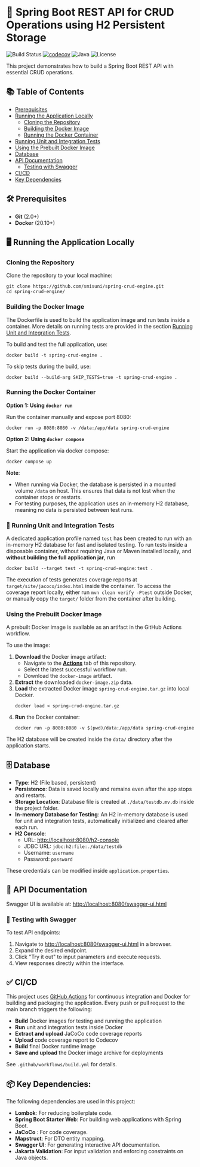# 🚀 Spring Boot REST API for CRUD Operations using H2 Persistent Storage

![Build Status](https://github.com/smisuni/spring-crud-engine/actions/workflows/build.yml/badge.svg)
[![codecov](https://codecov.io/gh/smisuni/spring-crud-engine/branch/main/graph/badge.svg)](https://codecov.io/gh/smisuni/spring-crud-engine)
![Java](https://img.shields.io/badge/Java-17%2B-blue.svg)
![License](https://img.shields.io/github/license/smisuni/spring-crud-engine.svg)

This project demonstrates how to build a Spring Boot REST API with essential CRUD operations.

## 📚 Table of Contents
- [Prerequisites](#-prerequisites)
- [Running the Application Locally](#-running-the-application-locally)
  - [Cloning the Repository](#cloning-the-repository)
  - [Building the Docker Image](#building-the-docker-image)
  - [Running the Docker Container](#running-the-docker-container)
- [Running Unit and Integration Tests](#-running-unit-and-integration-tests)
- [Using the Prebuilt Docker Image](#using-the-prebuilt-docker-image)
- [Database](#-database)
- [API Documentation](#-api-documentation)
  - [Testing with Swagger](#-testing-with-swagger)
- [CI/CD](#-cicd)
- [Key Dependencies](#-key-dependencies)

## 🛠 Prerequisites
- **Git** (2.0+)
- **Docker** (20.10+)

## 🖥 Running the Application Locally

### Cloning the Repository
Clone the repository to your local machine:
```shell
git clone https://github.com/smisuni/spring-crud-engine.git
cd spring-crud-engine/
```

### Building the Docker Image
The Dockerfile is used to build the application image and run tests inside a container.
More details on running tests are provided in the section [Running Unit and Integration Tests](#-running-unit-and-integration-tests).

To build and test the full application, use:
```shell
docker build -t spring-crud-engine .
```
To skip tests during the build, use:
```shell
docker build --build-arg SKIP_TESTS=true -t spring-crud-engine .
```

### Running the Docker Container
**Option 1: Using `docker run`**

Run the container manually and expose port 8080:
```shell
docker run -p 8080:8080 -v /data:/app/data spring-crud-engine
```
**Option 2: Using `docker compose`**

Start the application via docker compose:
```shell
docker compose up
```
**Note**: 
- When running via Docker, the database is persisted in a mounted volume `/data` on host. This ensures that data is not lost when the container stops or restarts.
- For testing purposes, the application uses an in-memory H2 database, meaning no data is persisted between test runs.

### 🧪 Running Unit and Integration Tests
A dedicated application profile named `test` has been created to run with an in-memory H2 database for fast and isolated testing.
To run tests inside a disposable container, without requiring Java or Maven installed locally, and **without building the full application jar**, run

```shell
docker build --target test -t spring-crud-engine:test .
```
The execution of tests generates coverage reports at `target/site/jacoco/index.html` inside the container.
To access the coverage report locally, either run `mvn clean verify -Ptest` outside Docker, or manually copy the `target/` folder from the container after building.

### Using the Prebuilt Docker Image
A prebuilt Docker image is available as an artifact in the GitHub Actions workflow.

To use the image:

1. **Download** the Docker image artifact:
   - Navigate to the **[Actions](https://github.com/smisuni/spring-crud-engine/actions)** tab of this repository.
   - Select the latest successful workflow run.
   - Download the `docker-image` artifact.
2. **Extract** the downloaded `docker-image.zip` data.
3. **Load** the extracted Docker image `spring-crud-engine.tar.gz` into local Docker.
    ```shell
    docker load < spring-crud-engine.tar.gz
    ```
4. **Run** the Docker container:
    ```shell
    docker run -p 8080:8080 -v $(pwd)/data:/app/data spring-crud-engine
    ```
The H2 database will be created inside the `data/` directory after the application starts.

## 🗄 Database

- **Type**: H2 (File based, persistent)
- **Persistence**: Data is saved locally and remains even after the app stops and restarts.
- **Storage Location**: Database file is created at `./data/testdb.mv.db` inside the project folder.
- **In-memory Database for Testing**: An H2 in-memory database is used for unit and integration tests, automatically initialized and cleared after each run.
- **H2 Console**:
    - URL: [http://localhost:8080/h2-console](http://localhost:8080/h2-console)
    - JDBC URL: `jdbc:h2:file:./data/testdb`
    - Username: `username`
    - Password: `password`

These credentials can be modified inside `application.properties`.

## 📘 API Documentation

Swagger UI is available at: [http://localhost:8080/swagger-ui.html](http://localhost:8080/swagger-ui.html)

### 🧪 Testing with Swagger

To test API endpoints:

1. Navigate to [http://localhost:8080/swagger-ui.html](http://localhost:8080/swagger-ui.html) in a browser.
2. Expand the desired endpoint.
3. Click "Try it out" to input parameters and execute requests.
4. View responses directly within the interface.

## ✅ CI/CD

This project uses [GitHub Actions](https://github.com/features/actions) for continuous integration and Docker for building and packaging the application. Every push or pull request to the main branch triggers the following:

- **Build** Docker images for testing and running the application
- **Run** unit and integration tests inside Docker
- **Extract and upload** JaCoCo code coverage reports
- **Upload** code coverage report to Codecov
- **Build** final Docker runtime image
- **Save and upload** the Docker image archive for deployments

See `.github/workflows/build.yml` for details.

## 📦 Key Dependencies:
The following dependencies are used in this project:
- **Lombok**: For reducing boilerplate code.
- **Spring Boot Starter Web**: For building web applications with Spring Boot.
- **JaCoCo** : For code coverage.
- **Mapstruct**: For DTO entity mapping.
- **Swagger UI**: For generating interactive API documentation.
- **Jakarta Validation**: For input validation and enforcing constraints on Java objects.
